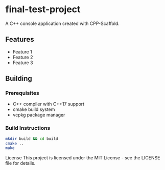 # final-test-project
A C++ console application created with CPP-Scaffold.

## Features

- Feature 1
- Feature 2
- Feature 3

## Building

### Prerequisites

- C++ compiler with C++17 support
- cmake build system
- vcpkg package manager

### Build Instructions

```bash
mkdir build && cd build
cmake ..
make
```


License
This project is licensed under the MIT License - see the LICENSE file for details.
